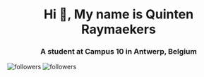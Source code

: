 <h1 align="center">Hi 👋, My name is Quinten Raymaekers</h1>
<h3 align="center">A student at Campus 10 in Antwerp, Belgium</h3>

<p float="left">
    <img alt="followers" title="Follow me on Github" src="https://img.shields.io/github/followers/Quinten-14?color=236ad3&style=for-the-badge&logo=github&label=Follow"/>
    <img alt="followers" title="Follow me on Github" src="https://img.shields.io/github/watchers/Quinten-14/Quinten-14?color=236ad3&style=for-the-badge&logo=github&label=Views"/>
</p>

